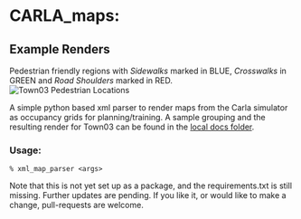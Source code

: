 # CARLA_maps:

## Example Renders
Pedestrian friendly regions with *Sidewalks* marked in BLUE, *Crosswalks* in GREEN and *Road Shoulders* marked in RED.
![Town03 Pedestrian Locations](examples/Town03_pedestrian_render.png)

A simple python based xml parser to render maps from the Carla simulator as occupancy grids for planning/training. A sample grouping and the resulting render for Town03 can be found in the [local docs folder](docs/).

### Usage:
```
% xml_map_parser <args>
```

Note that this is not yet set up as a package, and the requirements.txt is still missing.  Further updates are pending.  If you like it, or would like to make a change, pull-requests are welcome.


